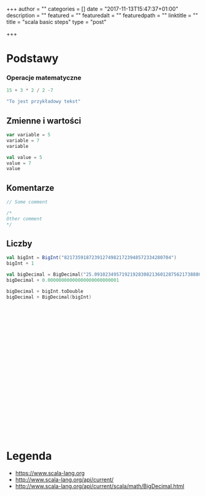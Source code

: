 +++
author = ""
categories = []
date = "2017-11-13T15:47:37+01:00"
description = ""
featured = ""
featuredalt = ""
featuredpath = ""
linktitle = ""
title = "scala basic steps"
type = "post"

+++

# Podstawy

### Operacje matematyczne

~~~Scala
15 + 3 * 2 / 2 -7

"To jest przykładowy tekst"
~~~

## Zmienne i wartości

~~~Scala
var variable = 5
variable = 7
variable
~~~

~~~Scala
val value = 5
value = 7
value
~~~

## Komentarze

~~~Scala
// Some comment

/*
Other comment
*/
~~~

## Liczby
~~~Scala
val bigInt = BigInt("821735918723912749821723948572334280704")
bigInt + 1

val bigDecimal = BigDecimal("25.09102349571921928308213601287562173888012")
bigDecimal + 0.00000000000000000000000001

bigDecimal + bigInt.toDouble
bigDecimal + BigDecimal(bigInt)
~~~

~~~Scala
~~~

~~~Scala
~~~

~~~Scala
~~~

~~~Scala
~~~

~~~Scala
~~~

~~~Scala
~~~

~~~Scala
~~~

~~~Scala
~~~

~~~Scala
~~~

~~~Scala
~~~

~~~Scala
~~~

~~~Scala
~~~

~~~Scala
~~~

~~~Scala
~~~

~~~Scala
~~~

~~~Scala
~~~

~~~Scala
~~~

~~~Scala
~~~

~~~Scala
~~~

~~~Scala
~~~

~~~Scala
~~~

~~~Scala
~~~

~~~Scala
~~~

~~~Scala
~~~

~~~Scala
~~~






# Legenda
* https://www.scala-lang.org
* http://www.scala-lang.org/api/current/
* http://www.scala-lang.org/api/current/scala/math/BigDecimal.html